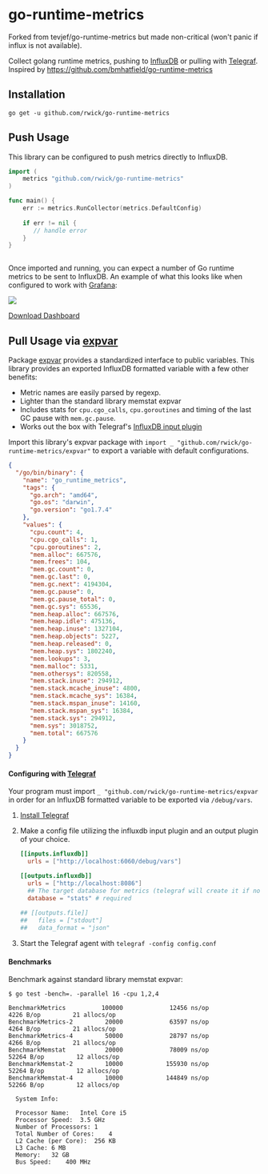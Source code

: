 # go-runtime-metrics

Forked from tevjef/go-runtime-metrics but made non-critical (won't panic if influx is not available).

Collect golang runtime metrics, pushing to [InfluxDB](https://www.influxdata.com/time-series-platform/influxdb/) or pulling with [Telegraf](https://www.influxdata.com/time-series-platform/telegraf/). Inspired by https://github.com/bmhatfield/go-runtime-metrics

## Installation

    go get -u github.com/rwick/go-runtime-metrics
    
## Push Usage

This library can be configured to push metrics directly to InfluxDB.

```go
import (
	metrics "github.com/rwick/go-runtime-metrics"
)

func main() {
	err := metrics.RunCollector(metrics.DefaultConfig)
	
	if err != nil {
	   // handle error
	}
}
	
```

Once imported and running, you can expect a number of Go runtime metrics to be sent to InfluxDB. 
An example of what this looks like when configured to work with [Grafana](http://grafana.org/):

![](/grafana.png)

[Download Dashboard](https://grafana.net/dashboards/1144)

## Pull Usage via [expvar](https://golang.org/pkg/expvar/)

Package [expvar](https://golang.org/pkg/expvar/) provides a standardized interface to public variables. This library provides an exported InfluxDB formatted variable with a few other benefits: 

* Metric names are easily parsed by regexp.
* Lighter than the standard library memstat expvar
* Includes stats for `cpu.cgo_calls`, `cpu.goroutines` and timing of the last GC pause with `mem.gc.pause`.
* Works out the box with Telegraf's [InfluxDB input plugin](https://github.com/influxdata/telegraf/tree/master/plugins/inputs/influxdb)

Import this library's expvar package with `import _ "github.com/rwick/go-runtime-metrics/expvar"` to export a variable with default configurations.
```json
{
  "/go/bin/binary": {
    "name": "go_runtime_metrics",
    "tags": {
      "go.arch": "amd64",
      "go.os": "darwin",
      "go.version": "go1.7.4"
    },
    "values": {
      "cpu.count": 4,
      "cpu.cgo_calls": 1,
      "cpu.goroutines": 2,
      "mem.alloc": 667576,
      "mem.frees": 104,
      "mem.gc.count": 0,
      "mem.gc.last": 0,
      "mem.gc.next": 4194304,
      "mem.gc.pause": 0,
      "mem.gc.pause_total": 0,
      "mem.gc.sys": 65536,
      "mem.heap.alloc": 667576,
      "mem.heap.idle": 475136,
      "mem.heap.inuse": 1327104,
      "mem.heap.objects": 5227,
      "mem.heap.released": 0,
      "mem.heap.sys": 1802240,
      "mem.lookups": 3,
      "mem.malloc": 5331,
      "mem.othersys": 820558,
      "mem.stack.inuse": 294912,
      "mem.stack.mcache_inuse": 4800,
      "mem.stack.mcache_sys": 16384,
      "mem.stack.mspan_inuse": 14160,
      "mem.stack.mspan_sys": 16384,
      "mem.stack.sys": 294912,
      "mem.sys": 3018752,
      "mem.total": 667576
    }
  }
}
```

#### Configuring with [Telegraf](https://www.influxdata.com/time-series-platform/telegraf/)

Your program must import `_ "github.com/rwick/go-runtime-metrics/expvar` in order for an InfluxDB formatted variable to be exported via `/debug/vars`.

1. [Install Telegraf](https://github.com/influxdata/telegraf#installation)

2. Make a config file utilizing the influxdb input plugin and an output plugin of your choice.

    ```toml
    [[inputs.influxdb]]
      urls = ["http://localhost:6060/debug/vars"]
    
    [[outputs.influxdb]]
      urls = ["http://localhost:8086"]
      ## The target database for metrics (telegraf will create it if not exists).
      database = "stats" # required
      
    ## [[outputs.file]]
    ##   files = ["stdout"]
    ##   data_format = "json"
    ```

3. Start the Telegraf agent with `telegraf -config config.conf`


#### Benchmarks

Benchmark against standard library memstat expvar: 
```
$ go test -bench=. -parallel 16 -cpu 1,2,4

BenchmarkMetrics          100000             12456 ns/op            4226 B/op         21 allocs/op
BenchmarkMetrics-2         20000             63597 ns/op            4264 B/op         21 allocs/op
BenchmarkMetrics-4         50000             28797 ns/op            4266 B/op         21 allocs/op
BenchmarkMemstat           20000             78009 ns/op           52264 B/op         12 allocs/op
BenchmarkMemstat-2         10000            155930 ns/op           52264 B/op         12 allocs/op
BenchmarkMemstat-4         10000            144849 ns/op           52266 B/op         12 allocs/op

```


```
  System Info: 

  Processor Name:	Intel Core i5
  Processor Speed:	3.5 GHz
  Number of Processors:	1
  Total Number of Cores:	4
  L2 Cache (per Core):	256 KB
  L3 Cache:	6 MB
  Memory:	32 GB
  Bus Speed:	400 MHz

```
